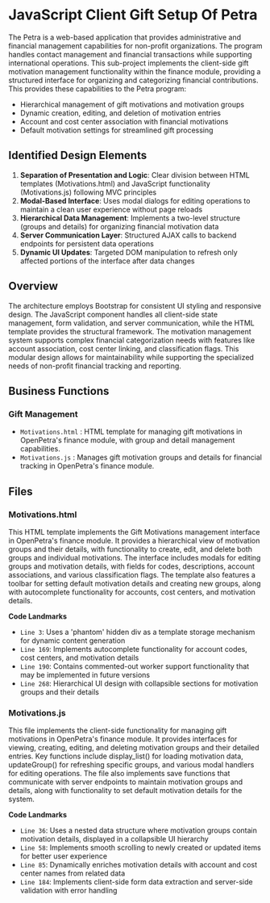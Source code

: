 # JavaScript Client Gift Setup Of Petra

The Petra is a web-based application that provides administrative and financial management capabilities for non-profit organizations. The program handles contact management and financial transactions while supporting international operations. This sub-project implements the client-side gift motivation management functionality within the finance module, providing a structured interface for organizing and categorizing financial contributions.  This provides these capabilities to the Petra program:

- Hierarchical management of gift motivations and motivation groups
- Dynamic creation, editing, and deletion of motivation entries
- Account and cost center association with financial motivations
- Default motivation settings for streamlined gift processing

## Identified Design Elements

1. **Separation of Presentation and Logic**: Clear division between HTML templates (Motivations.html) and JavaScript functionality (Motivations.js) following MVC principles
2. **Modal-Based Interface**: Uses modal dialogs for editing operations to maintain a clean user experience without page reloads
3. **Hierarchical Data Management**: Implements a two-level structure (groups and details) for organizing financial motivation data
4. **Server Communication Layer**: Structured AJAX calls to backend endpoints for persistent data operations
5. **Dynamic UI Updates**: Targeted DOM manipulation to refresh only affected portions of the interface after data changes

## Overview
The architecture employs Bootstrap for consistent UI styling and responsive design. The JavaScript component handles all client-side state management, form validation, and server communication, while the HTML template provides the structural framework. The motivation management system supports complex financial categorization needs with features like account association, cost center linking, and classification flags. This modular design allows for maintainability while supporting the specialized needs of non-profit financial tracking and reporting.

## Business Functions

### Gift Management
- `Motivations.html` : HTML template for managing gift motivations in OpenPetra's finance module, with group and detail management capabilities.
- `Motivations.js` : Manages gift motivation groups and details for financial tracking in OpenPetra's finance module.

## Files
### Motivations.html

This HTML template implements the Gift Motivations management interface in OpenPetra's finance module. It provides a hierarchical view of motivation groups and their details, with functionality to create, edit, and delete both groups and individual motivations. The interface includes modals for editing groups and motivation details, with fields for codes, descriptions, account associations, and various classification flags. The template also features a toolbar for setting default motivation details and creating new groups, along with autocomplete functionality for accounts, cost centers, and motivation details.

 **Code Landmarks**
- `Line 3`: Uses a 'phantom' hidden div as a template storage mechanism for dynamic content generation
- `Line 169`: Implements autocomplete functionality for account codes, cost centers, and motivation details
- `Line 190`: Contains commented-out worker support functionality that may be implemented in future versions
- `Line 268`: Hierarchical UI design with collapsible sections for motivation groups and their details
### Motivations.js

This file implements the client-side functionality for managing gift motivations in OpenPetra's finance module. It provides interfaces for viewing, creating, editing, and deleting motivation groups and their detailed entries. Key functions include display_list() for loading motivation data, updateGroup() for refreshing specific groups, and various modal handlers for editing operations. The file also implements save functions that communicate with server endpoints to maintain motivation groups and details, along with functionality to set default motivation details for the system.

 **Code Landmarks**
- `Line 36`: Uses a nested data structure where motivation groups contain motivation details, displayed in a collapsible UI hierarchy
- `Line 58`: Implements smooth scrolling to newly created or updated items for better user experience
- `Line 85`: Dynamically enriches motivation details with account and cost center names from related data
- `Line 184`: Implements client-side form data extraction and server-side validation with error handling

[Generated by the Sage AI expert workbench: 2025-03-30 02:22:57  https://sage-tech.ai/workbench]: #